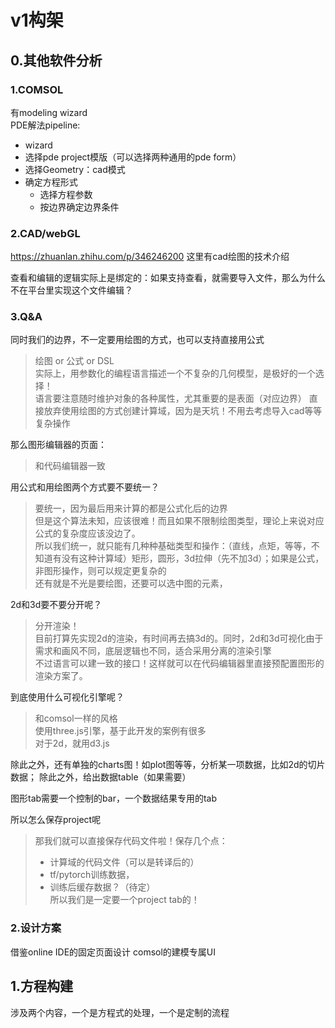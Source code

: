 # v1构架

## 0.其他软件分析
### 1.COMSOL
有modeling wizard   
PDE解法pipeline:  
* wizard
* 选择pde project模版（可以选择两种通用的pde form）
* 选择Geometry：cad模式
* 确定方程形式
    * 选择方程参数
    * 按边界确定边界条件

### 2.CAD/webGL
https://zhuanlan.zhihu.com/p/346246200 这里有cad绘图的技术介绍  

查看和编辑的逻辑实际上是绑定的：如果支持查看，就需要导入文件，那么为什么不在平台里实现这个文件编辑？



### 3.Q&A

同时我们的边界，不一定要用绘图的方式，也可以支持直接用公式
>绘图 or 公式 or DSL  
实际上，用参数化的编程语言描述一个不复杂的几何模型，是极好的一个选择！  
语言要注意随时维护对象的各种属性，尤其重要的是表面（对应边界）
直接放弃使用绘图的方式创建计算域，因为是天坑！不用去考虑导入cad等等复杂操作  

那么图形编辑器的页面：
> 和代码编辑器一致



用公式和用绘图两个方式要不要统一？
> 要统一，因为最后用来计算的都是公式化后的边界  
但是这个算法未知，应该很难！而且如果不限制绘图类型，理论上来说对应公式的复杂度应该没边了。  
所以我们统一，就只能有几种种基础类型和操作：（直线，点矩，等等，不知道有没有这种计算域）矩形，圆形，3d拉伸（先不加3d）；如果是公式，非图形操作，则可以规定更复杂的  
还有就是不光是要绘图，还要可以选中图的元素，


2d和3d要不要分开呢？
>分开渲染！  
目前打算先实现2d的渲染，有时间再去搞3d的。同时，2d和3d可视化由于需求和画风不同，底层逻辑也不同，适合采用分离的渲染引擎  
不过语言可以建一致的接口！这样就可以在代码编辑器里直接预配置图形的渲染方案了。

到底使用什么可视化引擎呢？
>和comsol一样的风格  
使用three.js引擎，基于此开发的案例有很多  
对于2d，就用d3.js


除此之外，还有单独的charts图！如plot图等等，分析某一项数据，比如2d的切片数据；
除此之外，给出数据table（如果需要）

图形tab需要一个控制的bar，一个数据结果专用的tab

所以怎么保存project呢
>那我们就可以直接保存代码文件啦！保存几个点：
>* 计算域的代码文件（可以是转译后的）
>* tf/pytorch训练数据，
>* 训练后缓存数据？（待定）  
>所以我们是一定要一个project tab的！


### 2.设计方案
借鉴online IDE的固定页面设计
comsol的建模专属UI

## 1.方程构建
涉及两个内容，一个是方程式的处理，一个是定制的流程
